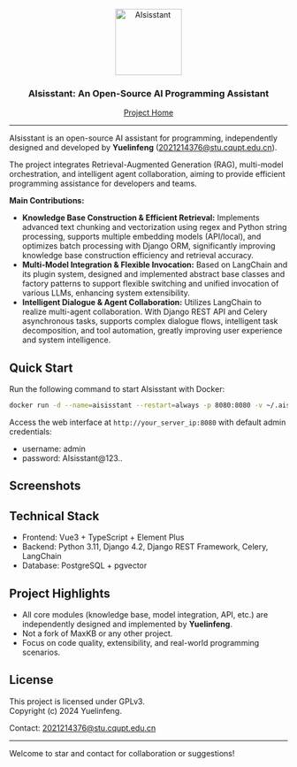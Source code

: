 <p align="center"><img src="ui/public/favicon.ico" alt="AIsisstant" width="120" /></p>
<h3 align="center">AIsisstant: An Open-Source AI Programming Assistant</h3>
<p align="center">
  <a href="https://github.com/Yuelinfeng/AIsisstant">Project Home</a>
</p>
<hr/>

AIsisstant is an open-source AI assistant for programming, independently designed and developed by <b>Yuelinfeng</b> (2021214376@stu.cqupt.edu.cn).

The project integrates Retrieval-Augmented Generation (RAG), multi-model orchestration, and intelligent agent collaboration, aiming to provide efficient programming assistance for developers and teams.

<b>Main Contributions:</b>
- <b>Knowledge Base Construction & Efficient Retrieval:</b> Implements advanced text chunking and vectorization using regex and Python string processing, supports multiple embedding models (API/local), and optimizes batch processing with Django ORM, significantly improving knowledge base construction efficiency and retrieval accuracy.
- <b>Multi-Model Integration & Flexible Invocation:</b> Based on LangChain and its plugin system, designed and implemented abstract base classes and factory patterns to support flexible switching and unified invocation of various LLMs, enhancing system extensibility.
- <b>Intelligent Dialogue & Agent Collaboration:</b> Utilizes LangChain to realize multi-agent collaboration. With Django REST API and Celery asynchronous tasks, supports complex dialogue flows, intelligent task decomposition, and tool automation, greatly improving user experience and system intelligence.

## Quick Start

Run the following command to start AIsisstant with Docker:

```bash
docker run -d --name=aisisstant --restart=always -p 8080:8080 -v ~/.aisisstant:/var/lib/postgresql/data -v ~/.python-packages:/opt/aisisstant/app/sandbox/python-packages yuelinfeng/aisisstant
```

Access the web interface at `http://your_server_ip:8080` with default admin credentials:
- username: admin
- password: AIsisstant@123..

## Screenshots

<!-- Please replace with your own screenshots -->

## Technical Stack

- Frontend: Vue3 + TypeScript + Element Plus
- Backend: Python 3.11, Django 4.2, Django REST Framework, Celery, LangChain
- Database: PostgreSQL + pgvector

## Project Highlights

- All core modules (knowledge base, model integration, API, etc.) are independently designed and implemented by <b>Yuelinfeng</b>.
- Not a fork of MaxKB or any other project.
- Focus on code quality, extensibility, and real-world programming scenarios.

## License

This project is licensed under GPLv3.  
Copyright (c) 2024 Yuelinfeng.

Contact: 2021214376@stu.cqupt.edu.cn

---

Welcome to star and contact for collaboration or suggestions!


